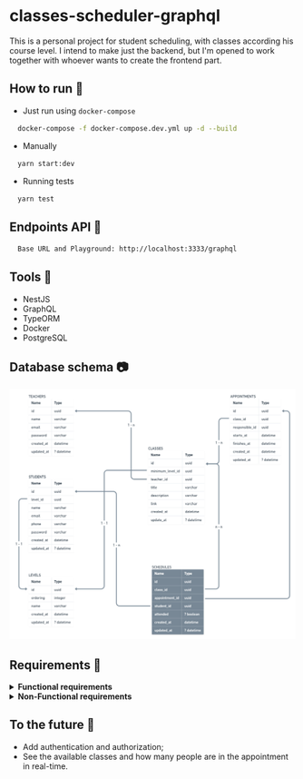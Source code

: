 # classes-scheduler-graphql
This is a personal project for student scheduling, with classes according his course level.
I intend to make just the backend, but I'm opened to work together with whoever wants to create the frontend part. 

## How to run :rocket:
- Just run using `docker-compose`
```sh
  docker-compose -f docker-compose.dev.yml up -d --build
```

- Manually
```sh
  yarn start:dev
```

- Running tests
```sh
  yarn test
```

## Endpoints API 📡
```md
  Base URL and Playground: http://localhost:3333/graphql
```

## Tools :toolbox:
  - NestJS
  - GraphQL
  - TypeORM
  - Docker
  - PostgreSQL

## Database schema :camera:
<img src=".github/assets/database-schema.png" alt="DB Schema">

## Requirements :construction_worker:

<details>
  <summary><b>Functional requirements</b></summary>

  | N° | Name | OK |
  |----|-----------------------------------|----|
  | 01 | A Teacher can create many classes | ✅ |
  | 02 | A Teacher can create many appointments to the classes | ✅ |
  | 03 | A Teacher cannot create more than one appointment at the same period (day and time) and same responsible | ✅ |
  | 04 | A Teacher can see all appointments he made in a day | ✅ |
  | 05 | A Teacher can see all appointments he made by a period of time | |
  | 06 | A Teacher can check if the Student attended the schedule | |
  | 07 | A Teacher can update the Student level to any other higher | |
  | 08 | A Student can schedule many classes (appointments) | |
  | 09 | A Student cannot schedule more than one class (appointments) at the same period (day and time) | |
  | 10 | A Student can schedule a class only if he has the minimum required level to participate | |
  | 11 | A Student can view all the classes (appointments) where his level is lower than or equal class levels | |
  | 12 | A Teacher must provide a valid responsible to create an appointment | |
</details>

<details>
  <summary><b>Non-Functional requirements</b></summary>

  | FR N° | N° | Name | OK |
  |-------|----|----------------------------------|----|
  |  01   | 01 | A Teacher must select a valid level to create a class | ✅ |
  |  02   | 02 | An Appointment must have an start and finish times | ✅ |
  |  02   | 03 | The start time must be before than the finish one | ✅ |
  |  02   | 03 | A Teacher must select a valid class to create an appointment to it  | ✅ |
  |  02   | 04 | An Appointment can be created only by a Teacher | |
  |  03   | 05 | A message must be shown saying that the period was already chosen | ✅ |
  |  03   | 06 | A new time can be suggested when the Teacher choose an used period | |
  |  04   | 07 | A date in american format (year-month-day) must be passed | ✅ |
  |  05   | 08 | A initial and final dates in american format (year-month-day) must be passed and return grouped by day | |
  |  09   | 09 | A message must be shown saying that the Student cannot select two classes at the same period and which was chosen before | |
  |  12   | 10 | A responsible can be the teacher itself or another one | |
</details>

## To the future :rocket:
  - Add authentication and authorization;
  - See the available classes and how many people are in the appointment in real-time.